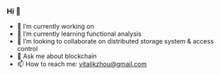 ### Hi 👋

<!--
**BernardLowe/BernardLowe** is a ✨ _special_ ✨ repository because its `README.md` (this file) appears on your GitHub profile.

Here are some ideas to get you started:

- 🔭 I’m currently working on ...
- 🌱 I’m currently learning ...
- 👯 I’m looking to collaborate on ...
- 🤔 I’m looking for help with ...
- 💬 Ask me about ...
- 📫 How to reach me: ...
- 😄 Pronouns: ...
- ⚡ Fun fact: ...
-->
- 🔭 I’m currently working on 
- 🌱 I’m currently learning functional analysis
- 👯 I’m looking to collaborate on distributed storage system & access control
- 💬 Ask me about blockchain
- 📫 How to reach me: vitalikzhou@gmail.com
